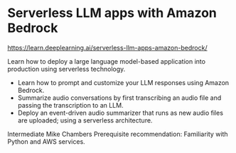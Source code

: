 # Serverless LLM apps with Amazon Bedrock

https://learn.deeplearning.ai/serverless-llm-apps-amazon-bedrock/

Learn how to deploy a large language model-based application into production using serverless technology.

- Learn how to prompt and customize your LLM responses using Amazon Bedrock.
- Summarize audio conversations by first transcribing an audio file and passing the transcription to an LLM.
- Deploy an event-driven audio summarizer that runs as new audio files are uploaded; using a serverless architecture.


Intermediate
Mike Chambers
Prerequisite recommendation: Familiarity with Python and AWS services.
